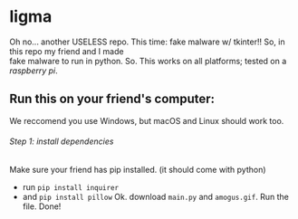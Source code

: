 # ligma
Oh no... another USELESS repo. This time: fake malware w/ tkinter!!
So, in this repo my friend and I made  
fake malware to run in python. So.
This works on all platforms; tested on a *raspberry pi*.
## Run this on your friend's computer:
We reccomend you use Windows, but macOS and Linux should work too.  
###### Step 1: install dependencies
Make sure your friend has pip installed. (it should come with python)
 - run `pip install inquirer`
 - and `pip install pillow`
Ok. download `main.py` and `amogus.gif`.
Run the file.
Done!
